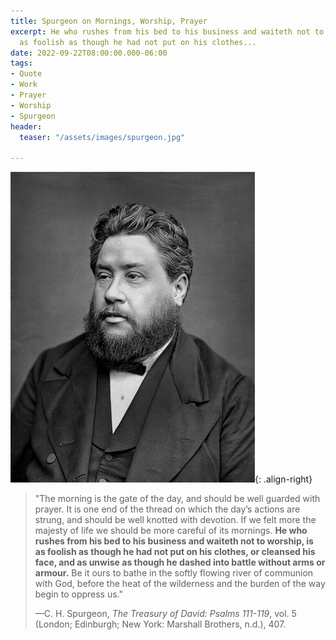 ```yaml
---
title: Spurgeon on Mornings, Worship, Prayer
excerpt: He who rushes from his bed to his business and waiteth not to worship, is
  as foolish as though he had not put on his clothes...
date: 2022-09-22T08:00:00.000-06:00
tags:
- Quote
- Work
- Prayer
- Worship
- Spurgeon
header:
  teaser: "/assets/images/spurgeon.jpg"

---
```

![](/assets/images/spurgeon.jpg){: .align-right}

> "The morning is the gate of the day, and should be well guarded with prayer. It is one end of the thread on which the day’s actions are strung, and should be well knotted with devotion. If we felt more the majesty of life we should be more careful of its mornings. **He who rushes from his bed to his business and waiteth not to worship, is as foolish as though he had not put on his clothes, or cleansed his face, and as unwise as though he dashed into battle without arms or armour.** Be it ours to bathe in the softly flowing river of communion with God, before the heat of the wilderness and the burden of the way begin to oppress us."
>
> —C. H. Spurgeon, _The Treasury of David: Psalms 111-119_, vol. 5 (London; Edinburgh; New York: Marshall Brothers, n.d.), 407.